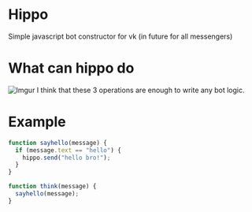 # Hippo
Simple javascript bot constructor for vk (in future for all messengers)

# What can hippo do
![Imgur](https://i.imgur.com/gWu5Mw0.jpg)
I think that these 3 operations are enough to write any bot logic.

# Example
```javascript
function sayhello(message) {
  if (message.text == "hello") {
    hippo.send("hello bro!");
  }
}

function think(message) {
  sayhello(message);
}
```
